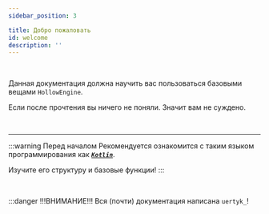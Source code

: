 ```yaml
---
sidebar_position: 3

title: Добро пожаловать
id: welcome
description: ''
---
```


<br />

Данная документация должна научить вас пользоваться базовыми вещами `HollowEngine`.

Если после прочтения вы ничего не поняли. Значит вам не суждено.

<br />

---

:::warning Перед началом
Рекомендуется ознакомится с таким языком программирования как [***`Kotlin`***](https://kotlinlang.org/).

Изучите его структуру и базовые функции!
:::

<br />

:::danger !!!ВНИМАНИЕ!!!
Вся (почти) документация написана `uertyk_`!

</div>